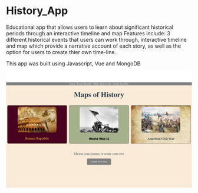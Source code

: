 # History_App
Educational app that allows users to learn about significant historical periods through an interactive timeline and map
Features include:
3 different historical events that users can work through,
interactive timeline and map which provide a narrative account of each story, as well as the option for users to create thier own time-line.


This app was built using Javascript, Vue and MongoDB

![](https://github.com/timmlaxton/History_Education_App/blob/master/ScreenShots/Home%20Page.png?raw=true)


